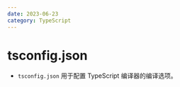 ```yaml
---
date: 2023-06-23
category: TypeScript
---
```


# tsconfig.json

- `tsconfig.json` 用于配置 TypeScript 编译器的编译选项。
